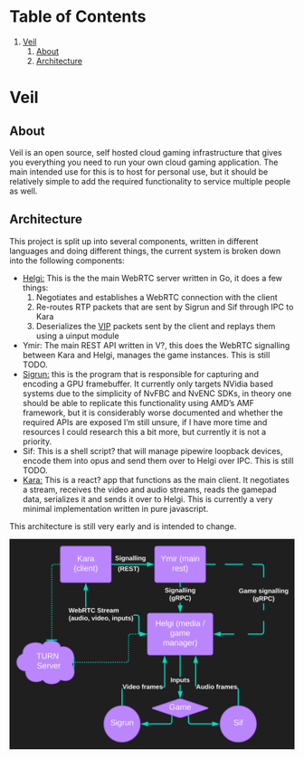 
# Table of Contents

1.  [Veil](#org8a1c9b6)
    1.  [About](#org47ce2e3)
    2.  [Architecture](#org7756eb0)


<a id="org8a1c9b6"></a>

# Veil


<a id="org47ce2e3"></a>

## About

Veil is an open source, self hosted cloud gaming infrastructure that gives you everything you need to run your own cloud gaming application. The main intended use for this is to host for personal use, but it should be relatively simple to add the required functionality to service multiple people as well.


<a id="org7756eb0"></a>

## Architecture

This project is split up into several components, written in different languages and doing different things, the current system is broken down into the following components:

-   [Helgi:](https://github.com/gitautas/veil-helgi) This is the the main WebRTC server written in Go, it does a few things:
    1.  Negotiates and establishes a WebRTC connection with the client
    2.  Re-routes RTP packets that are sent by Sigrun and Sif through IPC to Kara
    3.  Deserializes the [VIP](./VIP.md) packets sent by the client and replays them using a uinput module
-   Ymir: The main REST API written in V?, this does the WebRTC signalling between Kara and Helgi, manages the game instances. This is still TODO.
-   [Sigrun:](https://github.com/gitautas/veil-sigrun) this is the program that is responsible for capturing and encoding a GPU framebuffer. It currently only targets NVidia based systems due to the simplicity of NvFBC and NvENC SDKs, in theory one should be able to replicate this functionality using AMD&rsquo;s AMF framework, but it is considerably worse documented and whether the required APIs are exposed I&rsquo;m still unsure, if I have more time and resources I could research this a bit more, but currently it is not a priority.
-   Sif: This is a shell script? that will manage pipewire loopback devices, encode them into opus and send them over to Helgi over IPC. This is still TODO.
-   [Kara:](https://github.com/gitautas/veil-kara) This is a react? app that functions as the main client. It negotiates a stream, receives the video and audio streams, reads the gamepad data, serializes it and sends it over to Helgi. This is currently a very minimal implementation written in pure javascript.

This architecture is still very early and is intended to change.

![architecture diagram](veil.svg "architecture diagram")

